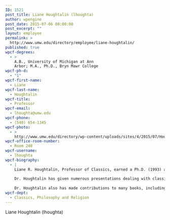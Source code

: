 ```yaml
---
ID: 1521
post_title: Liane Houghtalin (lhoughta)
author: wpengine
post_date: 2015-07-06 08:00:00
post_excerpt: ""
layout: employee
permalink: >
  http://www.umw.edu/directory/employee/liane-houghtalin/
published: true
wpcf-degrees:
  - >
    A.B., University of Michigan at Ann
    Arbor; M.A., Ph.D., Bryn Mawr College
wpcf-ph-d:
  - "1"
wpcf-first-name:
  - Liane
wpcf-last-name:
  - Houghtalin
wpcf-title:
  - Professor
wpcf-email:
  - lhoughta@umw.edu
wpcf-phone:
  - (540) 654-1345
wpcf-photo:
  - >
    http://www.umw.edu/directory/wp-content/uploads/sites/4/2015/07/Houghtalin-Liane09.jpg
wpcf-office-room-number:
  - Room 240
wpcf-username:
  - lhoughta
wpcf-biography:
  - |
    Liane R. Houghtalin, Professor of Classics, earned a Ph.D. (1993) and an M.A. in classical archaeology from Bryn Mawr College, after receiving an A.B. in classical archaeology and Latin from the University of Michigan, Ann Arbor. Dr. Houghtalin currently is involved in several archaeological projects in Tunisia and Greece. She has brought back more than 6,000 coins from various excavations in ancient Carthage (Tunisia) for cleaning and study at Mary Washington.
    
    Dr. Houghtalin has given numerous presentations dealing with classical archaeology and numismatics both at national professional conferences and to statewide and community organizations. She has a special interest in the influence of the classical world on the modern world, and this has led her to organize a semester-long public lecture series on slavery and a symposium on the biographical tradition of Mary Washington.
    
    Dr. Houghtalin also has made contributions to many books, including Underwater Investigations at Roman Minturnae and most recently to Bir Ftouha: A Pilgrimage Church Complex at Carthage. The recipient of various fellowships for research and study, Dr. Houghtalin is a member of several professional organizations including the American Numismatic Society, the Archaeological Institute of America, and the American Philological Association.
wpcf-dept:
  - Classics, Philosophy and Religion
---
```

Liane Houghtalin (lhoughta)